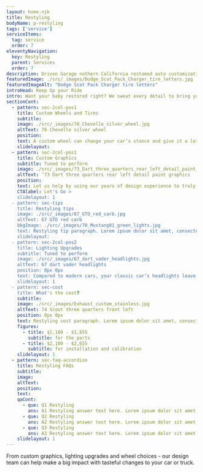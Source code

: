 ```yaml
---
layout: home.njk
title: Restyling
bodyName: p-restyling
tags: ['service']
serviceItems:
  tag: service
  order: 7
eleventyNavigation:
  key: Restyling
  parent: Services
  order: 7
description: Driven Garage nothern California restomod auto customization and repair shop  
featuredImage: ./src/_images/Dodge_Scat_Pack_Charger_tire_letters.jpg
featuredImageAlt: "Dodge Scat Pack Charger tire letters"
introHead: Keep Up your Ride
intro: Want your baby restored right? We sweat every detail to bring your car back to factory fresh no matter what year or make or model it is.
sectionCont:
  - pattern: sec-2col-pos1
    title: Custom Wheels and Tires
    subtitle: 
    image: ./src/_images/78_Chevelle_silver_wheel.jpg
    altText: 78 Chevelle silver wheel
    position: 
    text: A custom wheel can change your car’s stance and give it a lot more personality. The challenge with classic cars is the specific wheel size and bolt pattern. We’ll make sure we match the correct wheel and tire to your car to provide an improved, and safe, driving experience.
    slidelayout:
  - pattern: sec-2col-pos1
    title: Custom Graphics
    subtitle: Tuned to perform
    image: ./src/_images/73_Dart_three_quarters_rear_left_detail_paint_graphics.jpg
    altText: ’73 Dart three quarters rear left detail paint graphics
    position: 
    text: Let us help by using our years of design experience to truly personalize your ride and make it turn heads.
    CTAlabel: Let's Go >
    slidelayout: 1
  - pattern: sec-tips
    title: Restyling tips
    image: ./src/_images/67_GTO_red_carb.jpg
    altText: 67 GTO red carb
    bkgImage: ./src/_images/70_Mustang01_green_lights.jpg
    text: Restyling tip paragraph. Lorem ipsum dolor sit amet, consectetur adipiscing elit. Cras vitae dolor id enim iaculis bibendum. Fusce ut pellentesque erat. Nunc vitae viverra massa. Duis placerat a augue in eleifend. Pellentesque ut neque ex. Ut non nisi ultrices, tincidunt nunc vitae, tincidunt orci. Donec cursus sagittis felis sed tempus. Ut et viverra arcu.
    slidelayout:
  - pattern: sec-2col-pos2
    title: Lighting Upgrades
    subtitle: Tuned to perform
    image: ./src/_images/67_dart_vader_headlights.jpg
    altText: 67 dart vader headlights
    position: 0px 0px
    text: Compared to modern cars, your classic car’s headlights leave you in the dark. LED replacement lamps offer farther-reaching light for safer nighttime driving. We can give you modern, improved lighting without compromising the classic vintage look.
    slidelayout: 1
  - pattern: sec-cost
    title: What's the cost?
    subtitle: 
    image: ./src/_images/Exhaust_custom_stainless.jpg
    altText: 74 Scout three quarters front left
    position: 0px 0px
    text: Restyling cost paragraph. Lorem ipsum dolor sit amet, consectetur adipiscing elit. Cras vitae dolor id enim iaculis bibendum. Fusce ut pellentesque erat. Nunc vitae viverra massa. Duis placerat a augue in eleifend. Pellentesque ut neque ex. Ut non nisi ultrices, tincidunt nunc vitae, tincidunt orci. Donec cursus sagittis felis sed tempus. Ut et viverra arcu.
    figures:
      - title: $1,100 - $1,855
        subtitle: for the parts
      - title: $2,100 - $2,655
        subtitle: for installation and calibration
    slidelayout: 1
  - pattern: sec-faq-accordion
    title: Restyling FAQs
    subtitle: 
    image: 
    altText: 
    position: 
    text: 
    qaCont:
      - que: Q1 Restyling
        ans: A1 Restyling answer text here. Lorem ipsum dolor sit amet, consectetur adipiscing elit. Cras vitae dolor id enim iaculis bibendum. Fusce ut pellentesque erat.
      - que: Q2 Restyling
        ans: A2 Restyling answer text here. Lorem ipsum dolor sit amet, consectetur adipiscing elit. Cras vitae dolor id enim iaculis bibendum. Fusce ut pellentesque erat.
      - que: Q3 Restyling
        ans: A3 Restyling answer text here. Lorem ipsum dolor sit amet, consectetur adipiscing elit. Cras vitae dolor id enim iaculis bibendum. Fusce ut pellentesque erat.
    slidelayout: 1
---
```


From custom graphics, lighting upgrades and wheel choices - our design team can help make a big impact with tasteful changes to your car or truck.